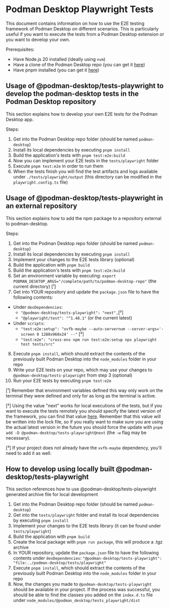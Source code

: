 # Podman Desktop Playwright Tests

This document contains information on how to use the E2E testing framework of Podman Desktop on different scenarios.
This is particularly useful if you want to execute the tests from a Podman Desktop extension or you want to develop your own.

Prerequisites:

- Have Node.js 20 installed (ideally using `nvm`)
- Have a clone of the Podman Desktop repo (you can get it [here](https://github.com/containers/podman-desktop/tree/main))
- Have pnpm installed (you can get it [here](https://pnpm.io/installation))

## Usage of @podman-desktop/tests-playwright to develop the podman-desktop tests in the Podman Desktop repository

This section explains how to develop your own E2E tests for the Podman Desktop app.

Steps:

1. Get into the Podman Desktop repo folder (should be named `podman-desktop`)
2. Install its local dependencies by executing `pnpm install`
3. Build the application's tests with `pnpm test:e2e:build`
4. Now you can implement your E2E tests in the `tests/playwright` folder
5. Execute `pnpm test:e2e` in order to run them
6. When the tests finish you will find the test artifacts and logs available under `./tests/playwright/output` (this directory can be modified in the `playwright.config.ts` file)

## Usage of @podman-desktop/tests-playwright in an external repository

This section explains how to add the npm package to a repository external to podman-desktop.

Steps:

1. Get into the Podman Desktop repo folder (should be named `podman-desktop`)
2. Install its local dependencies by executing `pnpm install`
3. Implement your changes to the E2E tests library (optional)
4. Build the application with `pnpm build`
5. Build the application's tests with `pnpm test:e2e:build`
6. Set an environment variable by executing: `export PODMAN_DESKTOP_ARGS="/complete/path/to/podman-desktop-repo"` (the current directory) [¹]
7. Get into YOUR repository and update the `package.json` file to have the following contents:

- Under `devDependencies`:
  - `"@podman-desktop/tests-playwright": "next",`[²]
  - `"@playwright/test": "^1.48.1"` (or the current latest)
- Under `scripts`:
  - `"test:e2e:setup": "xvfb-maybe --auto-servernum --server-args='-screen 0 1280x960x24' --"` [³]
  - `"test:e2e": "cross-env npm run test:e2e:setup npx playwright test tests/src"`

8. Execute `pnpm install`, which should extract the contents of the previously built Podman Desktop into the `node_modules` folder in your repo
9. Write your E2E tests on your repo, which may use your changes to `@podman-desktop/tests-playwright` from step 3 (optional)
10. Run your E2E tests by executing `pnpm test:e2e`

[¹] Remember that environment variables defined this way only work on the terminal they were defined and only for as long as the terminal is active.

[²] Using the value "next" works for local executions of the tests, but if you want to execute the tests remotely you should specify the latest version of the framework, you can find that value [here](https://www.npmjs.com/package/@podman-desktop/tests-playwright). Remember that this value will be written into the lock file, so if you really want to make sure you are using the actual latest version in the future you should force the update with `pnpm add -D @podman-desktop/tests-playwright@next` (the `-w` flag may be necessary). 

[³] If your project does not already have the `xvfb-maybe` dependency, you'll need to add it as well.

## How to develop using locally built @podman-desktop/tests-playwright

This section references how to use @podman-desktop/tests-playwright generated archive file for local development

1. Get into the Podman Desktop repo folder (should be named `podman-desktop`)
2. Get into the `tests/playwright` folder and install its local dependencies by executing `pnpm install`
3. Implement your changes to the E2E tests library (it can be found under `tests/playwright`)
4. Build the application with `pnpm build`
5. Create the local package with `pnpm run package`, this will produce a .tgz archive
6. In YOUR repository, update the `package.json` file to have the following contents under `devDependencies`:
   `"@podman-desktop/tests-playwright": "file:../podman-desktop/tests/playwright"`
7. Execute `pnpm install`, which should extract the contents of the previously built Podman Desktop into the `node_modules` folder in your repo
8. Now, the changes you made to `@podman-desktop/tests-playwright` should be available in your project. If the process was successful, you should be able to find the classes you added on the `index.d.ts` file under `node_modules/@podman_desktop/tests_playwright/dist`
